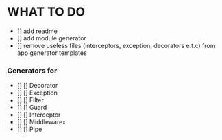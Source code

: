 # WHAT TO DO

- [] add readme
- [] add module generator
- [] remove useless files (interceptors, exception, decorators e.t.c) from app generator templates


### Generators for
- [] [] Decorator
- [] [] Exception
- [] [] Filter
- [] [] Guard
- [] [] Interceptor
- [] [] Middlewarex
- [] [] Pipe